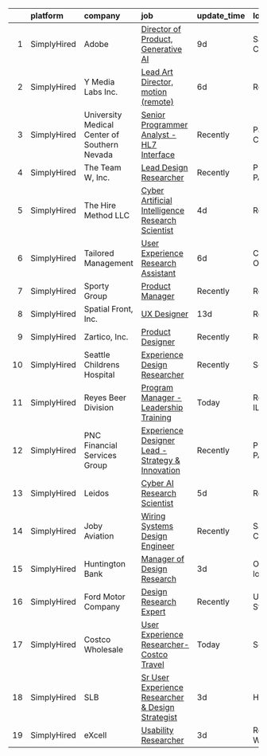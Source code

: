 

|    | platform    | company                                      | job                                                                                                                                                             | update_time   | location          |
|---:|:------------|:---------------------------------------------|:----------------------------------------------------------------------------------------------------------------------------------------------------------------|:--------------|:------------------|
|  1 | SimplyHired | Adobe                                        | [Director of Product, Generative AI](https://www.simplyhired.com/job/B8i197kFfJ7TzvXF-J8qKMqavxeb9ajQhDMwIyQezSy7ZbduUMDYsQ?q=generative+design)                | 9d            | San Jose, CA      |
|  2 | SimplyHired | Y Media Labs Inc.                            | [Lead Art Director, motion (remote)](https://www.simplyhired.com/job/qxvZkwx5xLnqDuAeqpmdUkqtnp-U1kkSRitJPE6rcaPanPRMhwzT5A?q=generative+design)                | 6d            | Remote            |
|  3 | SimplyHired | University Medical Center of Southern Nevada | [Senior Programmer Analyst - HL7 Interface](https://www.simplyhired.com/job/A-p67NF_1OexaW_qGbP2048xeGLxebl142qf-fZs01T_4iN1E-0Z4A?q=generative+design)         | Recently      | Panorama City, CA |
|  4 | SimplyHired | The Team W, Inc.                             | [Lead Design Researcher](https://www.simplyhired.com/job/edXLRBB82M7ColHGDp_sg_laPnVJ7nBJc-RVguNGrIeFDfe3V8AXhA?q=generative+design)                            | Recently      | Philadelphia, PA  |
|  5 | SimplyHired | The Hire Method LLC                          | [Cyber Artificial Intelligence Research Scientist](https://www.simplyhired.com/job/UqRZ6ZDBqVdxul3orV9xCuKUnbr3Vd4v8wEI7uQEoXCbU7mgKwSwVg?q=generative+design)  | 4d            | Remote            |
|  6 | SimplyHired | Tailored Management                          | [User Experience Research Assistant](https://www.simplyhired.com/job/B6T1oVtT2i-3jKXm4B_YgF9okuS_nH7p30qYzzt_FAR0WKLwxOc0yg?q=generative+design)                | 6d            | Columbus, OH      |
|  7 | SimplyHired | Sporty Group                                 | [Product Manager](https://www.simplyhired.com/job/Zc2qTF1_QZe9x6wrpbyrRT-TTf_CljhAYu5h5CVHF8Rexcwsch_TNA?q=generative+design)                                   | Recently      | Remote            |
|  8 | SimplyHired | Spatial Front, Inc.                          | [UX Designer](https://www.simplyhired.com/job/2BBqpg8bBZpYCkIrxyURbDxO3huyMcnSQh0JQTvp2V1e77DX7aX8HQ?q=generative+design)                                       | 13d           | Remote            |
|  9 | SimplyHired | Zartico, Inc.                                | [Product Designer](https://www.simplyhired.com/job/5B-wy9egwpbkc7SZRH1vZS_C0IVpEFP3vQw-sYn_KPAIaBxbnG6gAg?q=generative+design)                                  | Recently      | Remote            |
| 10 | SimplyHired | Seattle Childrens Hospital                   | [Experience Design Researcher](https://www.simplyhired.com/job/9agqFkKYNUdQBCRFXysDc1dgFkQlxGEmBioab6wCXGAusxY5ku3ntw?q=generative+design)                      | Recently      | Seattle, WA       |
| 11 | SimplyHired | Reyes Beer Division                          | [Program Manager - Leadership Training](https://www.simplyhired.com/job/qUaCy6Tc1Kng1TUM0VFlPOc0S1Bf90u-BSwJIPYJ9hx2ldO57jHF7Q?q=generative+design)             | Today         | Rosemont, IL      |
| 12 | SimplyHired | PNC Financial Services Group                 | [Experience Designer Lead - Strategy & Innovation](https://www.simplyhired.com/job/nzlPEr0Z1J3_IHFUv4jr2GIF16UetnGSi068AJRzJZk4ZParP25u1A?q=generative+design)  | Recently      | Pittsburgh, PA    |
| 13 | SimplyHired | Leidos                                       | [Cyber AI Research Scientist](https://www.simplyhired.com/job/FcaCuTlVtjShwNj5zGxL5Iyky-bNarw1tNYkty-cY4ozDUvNs9RVyQ?q=generative+design)                       | 5d            | Remote            |
| 14 | SimplyHired | Joby Aviation                                | [Wiring Systems Design Engineer](https://www.simplyhired.com/job/6d8NmxhUjNvSc1gqZ73DGNquJW2c6AUwS5XQquWE-xJ5UHQAjOrm_Q?q=generative+design)                    | Recently      | Santa Cruz, CA    |
| 15 | SimplyHired | Huntington Bank                              | [Manager of Design Research](https://www.simplyhired.com/job/Y_hiuM54mPbc0gFD7dUTjm-QVdk2HHj8kyjF6ZcTCRh6w4bk9dDpKw?q=generative+design)                        | 3d            | Ohio +1 location  |
| 16 | SimplyHired | Ford Motor Company                           | [Design Research Expert](https://www.simplyhired.com/job/lZCb7EgRtYoAxYVfJKQATIyc58VQsrBFxE1RrRgk_aupC2ZA-NFE-Q?q=generative+design)                            | Recently      | United States     |
| 17 | SimplyHired | Costco Wholesale                             | [User Experience Researcher-Costco Travel](https://www.simplyhired.com/job/D_KwRzZVUqAH44cBnZM5liy3Xcir4UqXhm0IYzvepJAjifEnr2Lk4A?q=generative+design)          | Today         | Seattle, WA       |
| 18 | SimplyHired | SLB                                          | [Sr User Experience Researcher & Design Strategist](https://www.simplyhired.com/job/rmuU2G27d0tGvKpUjz8onWqSYyoYRikGQv-vrHKXdQHwiAQ4D6STsQ?q=generative+design) | 3d            | Houston, TX       |
| 19 | SimplyHired | eXcell                                       | [Usability Researcher](https://www.simplyhired.com/job/JIBXWEE2XzvjRWDbKFC5hawDTsctY4yubHFJXIIYOJN2waMAZl0oMA?q=generative+design)                              | 3d            | Redmond, WA       |